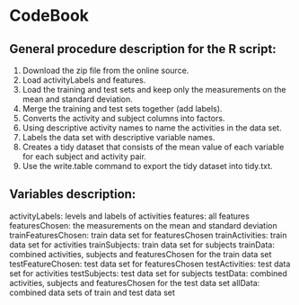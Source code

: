 # CodeBook
## General procedure description for the R script:
1. Download the zip file from the online source.
2. Load activityLabels and features.
3. Load the training and test sets and keep only the measurements on the mean and standard deviation.
4. Merge the training and test sets together (add labels).
5. Converts the activity and subject columns into factors.
6. Using descriptive activity names to name the activities in the data set.
7. Labels the data set with descriptive variable names.
8. Creates a tidy dataset that consists of the mean value of each variable for each subject and activity pair.
9. Use the write.table command to export the tidy dataset into tidy.txt.

## Variables description:
activityLabels: levels and labels of activities
features: all features
featuresChosen: the measurements on the mean and standard deviation
trainFeaturesChosen: train data set for featuresChosen
trainActivities: train data set for activities
trainSubjects: train data set for subjects
trainData: combined activities, subjects and featuresChosen for the train data set
testFeatureChosen: test data set for featuresChosen
testActivities: test data set for activities
testSubjects: test data set for subjects
testData: combined activities, subjects and featuresChosen for the test data set
allData: combined data sets of train and test data set
